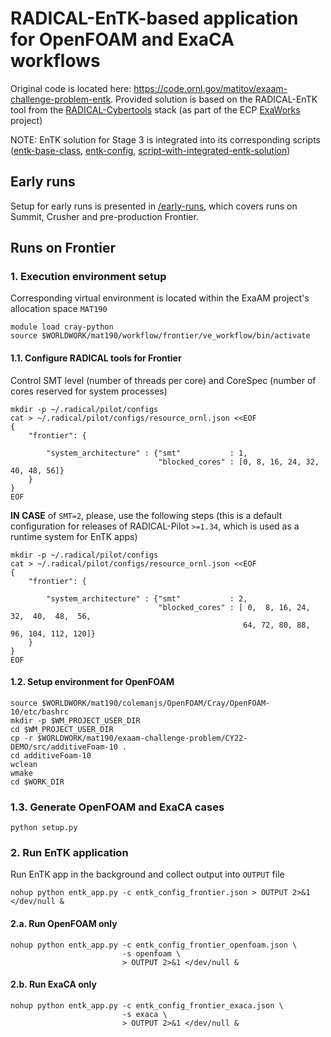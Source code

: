 # RADICAL-EnTK-based application for OpenFOAM and ExaCA workflows

Original code is located here: https://code.ornl.gov/matitov/exaam-challenge-problem-entk.
Provided solution is based on the RADICAL-EnTK tool from the 
[RADICAL-Cybertools](https://github.com/radical-cybertools) stack (as part of 
the ECP [ExaWorks](https://exaworks.org) project)

NOTE: EnTK solution for Stage 3 is integrated into its corresponding scripts
([entk-base-class](../../Stage3/pre_main_post_script/entk_wf.py),
 [entk-config](../../Stage3/pre_main_post_script/entk_config.json),
 [script-with-integrated-entk-solution](../../Stage3/pre_main_post_script/job_creation.py))

## Early runs

Setup for early runs is presented in [/early-runs](./early-runs), 
which covers runs on Summit, Crusher and pre-production Frontier.

## Runs on Frontier

### 1. Execution environment setup

Corresponding virtual environment is located within the ExaAM project's 
allocation space `MAT190`
```shell
module load cray-python
source $WORLDWORK/mat190/workflow/frontier/ve_workflow/bin/activate
```

#### 1.1. Configure RADICAL tools for Frontier

Control SMT level (number of threads per core) and CoreSpec (number of cores
reserved for system processes)
```shell
mkdir -p ~/.radical/pilot/configs
cat > ~/.radical/pilot/configs/resource_ornl.json <<EOF
{
    "frontier": {

        "system_architecture" : {"smt"           : 1,
                                 "blocked_cores" : [0, 8, 16, 24, 32, 40, 48, 56]}
    }
}
EOF
```

**IN CASE** of `SMT=2`, please, use the following steps (this is a default 
configuration for releases of RADICAL-Pilot `>=1.34`, which is used as a 
runtime system for EnTK apps)
```shell
mkdir -p ~/.radical/pilot/configs
cat > ~/.radical/pilot/configs/resource_ornl.json <<EOF
{
    "frontier": {

        "system_architecture" : {"smt"           : 2,
                                 "blocked_cores" : [ 0,  8, 16, 24, 32,  40,  48,  56,
                                                    64, 72, 80, 88, 96, 104, 112, 120]}
    }
}
EOF
```

#### 1.2. Setup environment for OpenFOAM

```shell
source $WORLDWORK/mat190/colemanjs/OpenFOAM/Cray/OpenFOAM-10/etc/bashrc
mkdir -p $WM_PROJECT_USER_DIR
cd $WM_PROJECT_USER_DIR
cp -r $WORLDWORK/mat190/exaam-challenge-problem/CY22-DEMO/src/additiveFoam-10 .
cd additiveFoam-10
wclean
wmake
cd $WORK_DIR
```

### 1.3. Generate OpenFOAM and ExaCA cases

```shell
python setup.py
```

### 2. Run EnTK application

Run EnTK app in the background and collect output into `OUTPUT` file
```shell 
nohup python entk_app.py -c entk_config_frontier.json > OUTPUT 2>&1 </dev/null &
```

#### 2.a. Run OpenFOAM only

```shell 
nohup python entk_app.py -c entk_config_frontier_openfoam.json \
                         -s openfoam \
                         > OUTPUT 2>&1 </dev/null &
```

#### 2.b. Run ExaCA only

```shell 
nohup python entk_app.py -c entk_config_frontier_exaca.json \
                         -s exaca \
                         > OUTPUT 2>&1 </dev/null &
```


